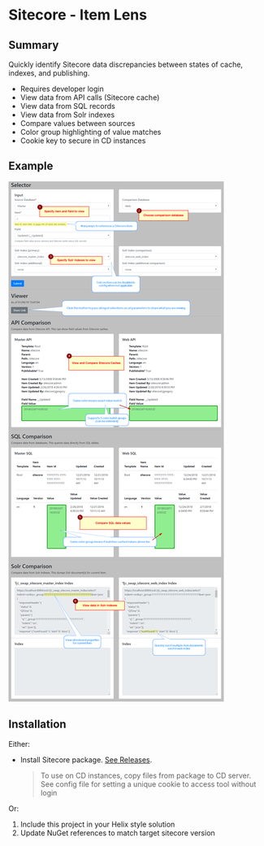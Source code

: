 ﻿﻿Sitecore - Item Lens
==============

Summary
--------------
Quickly identify Sitecore data discrepancies between states of cache, indexes, and publishing.

* Requires developer login
* View data from API calls (Sitecore cache)
* View data from SQL records
* View data from Solr indexes
* Compare values between sources
* Color group highlighting of value matches
* Cookie key to secure in CD instances

Example
--------------
![alt text](https://github.com/digitalParkour/Community.Foundation.ItemLens/raw/master/screenshots/ItemLensExample.png "Screensot Example")

Installation
--------------
Either:
* Install Sitecore package. [See Releases](https://github.com/digitalParkour/Community.Foundation.ItemLens/releases).
	> To use on CD instances, copy files from package to CD server.
    > See config file for setting a unique cookie to access tool without login

Or:
1. Include this project in your Helix style solution
2. Update NuGet references to match target sitecore version
